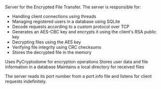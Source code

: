 Server for the Encrypted File Transfer. The server is responsible for:
* Handling client connections using threads
* Managing registered users in a database using SQLite
* Decode requests according to a custom protocol over TCP
* Generates an AES-CBC key and encrypts it using the client's RSA public key
* Decrypting files using the AES key
* Verifying file integrity using CRC checksums
* Stores the decrypted file in the memory

Uses PyCryptodome for encryption operations
Stores user data and file information in a database
Maintains a local directory for received files

The server reads its port number from a port.info file and listens for client requests indefinitely.
